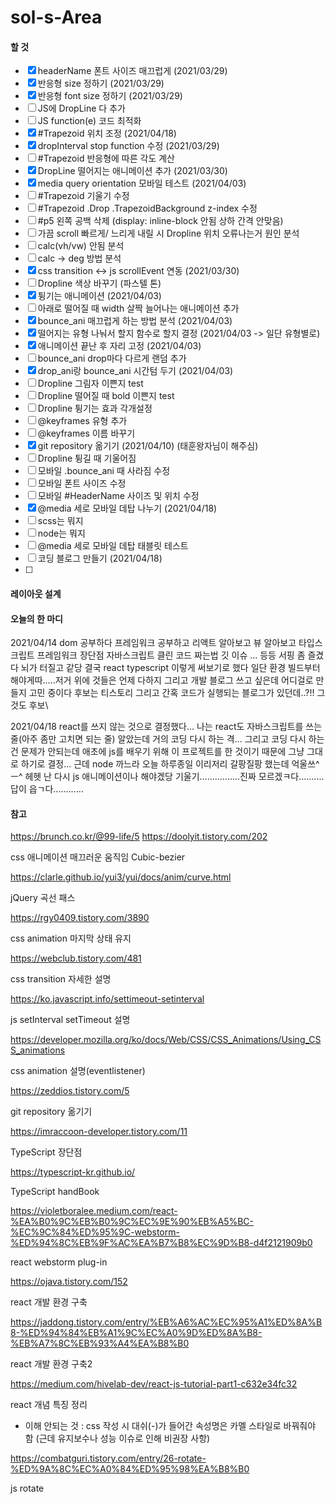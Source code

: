 # sol-s-Area



#### 할 것

- [x] headerName 폰트 사이즈 매끄럽게 (2021/03/29)
- [x] 반응형 size 정하기 (2021/03/29)
- [x] 반응형 font size 정하기 (2021/03/29)
- [ ] JS에 DropLine 다 추가
- [ ] JS function(e) 코드 최적화
- [x] #Trapezoid 위치 조정 (2021/04/18)
- [x] dropInterval stop function 수정 (2021/03/29)
- [ ] #Trapezoid 반응형에 따른 각도 계산
- [x] DropLine 떨어지는 애니메이션 추가 (2021/03/30)
- [x] media query orientation 모바일 테스트 (2021/04/03)
- [ ] #Trapezoid 기울기 수정
- [ ] #Trapezoid .Drop .TrapezoidBackground z-index 수정
- [ ] #p5 왼쪽 공백 삭제 (display: inline-block 안됨 상하 간격 안맞음)
- [ ] 가끔 scroll 빠르게/ 느리게 내릴 시 Dropline 위치 오류나는거 원인 분석
- [ ] calc(vh/vw) 안됨 분석
- [ ] calc -> deg 방법 분석
- [x] css transition <-> js scrollEvent 연동 (2021/03/30)
- [ ] Dropline 색상 바꾸기 (파스텔 톤)
- [x] 튕기는 애니메이션 (2021/04/03)
- [ ] 아래로 떨어질 때 width 살짝 늘어나는 애니메이션 추가
- [x] bounce_ani 매끄럽게 하는 방법 분석 (2021/04/03)
- [x] 떨어지는 유형 나눠서 할지 함수로 할지 결정 (2021/04/03 -> 일단 유형별로)
- [x] 애니메이션 끝난 후 자리 고정 (2021/04/03)
- [ ] bounce_ani drop마다 다르게 랜덤 추가
- [x] drop_ani랑 bounce_ani 시간텀 두기 (2021/04/03)
- [ ] Dropline 그림자 이쁜지 test
- [ ] Dropline 떨어질 때 bold 이쁜지 test
- [ ] Dropline 튕기는 효과 각개설정
- [ ] @keyframes 유형 추가
- [ ] @keyframes 이름 바꾸기
- [x] git repository 옮기기 (2021/04/10) (태훈왕자님이 해주심)
- [ ] Dropline 튕길 때 기울어짐
- [ ] 모바일 .bounce_ani 때 사라짐 수정
- [ ] 모바일 폰트 사이즈 수정
- [ ] 모바일 #HeaderName 사이즈 및 위치 수정
- [x] @media 세로 모바일 데탑 나누기 (2021/04/18)
- [ ] scss는 뭐지
- [ ] node는 뭐지 
- [ ] @media 세로 모바일 데탑 태블릿 테스트
- [ ] 코딩 블로그 만들기 (2021/04/18)
- [ ] 





#### 레이아웃 설계


#### 오늘의 한 마디
2021/04/14 dom 공부하다 프레임워크 공부하고 리액트 알아보고 뷰 알아보고 타입스크립트 프레임워크 장단점 자바스크립트 클린 코드 짜는법 깃 이슈 ... 등등 서핑 좀 즐겼다 뇌가 터질고 같당 결국 react typescript 이렇게 써보기로 했다 일단 환경 빌드부터 해야게따.....저거 위에 것들은 언제 다하지 그리고 개발 블로그 쓰고 싶은데 어디걸로 만들지 고민 중이다 후보는 티스토리 그리고 간혹 코드가 실행되는 블로그가 있던데..?!! 그것도 후보\

2021/04/18 react를 쓰지 않는 것으로 결정했다... 나는 react도 자바스크립트를 쓰는 줄(아주 좀만 고치면 되는 줄) 알았는데 거의 코딩 다시 하는 격... 그리고 코딩 다시 하는 건 문제가 안되는데 애초에 js를 배우기 위해 이 프로젝트를 한 것이기 때문에 그냥 그대로 하기로 결정... 근데 node 까느라 오늘 하루종일 이리저리 갈팡질팡 했는데 억울쓰^ㅡ^ 헤헷 난 다시 js 애니메이션이나 해야겠당 
기울기................진짜 모르겠ㅋ다..........답이 읍ㄱ다............




#### 참고

https://brunch.co.kr/@99-life/5
https://doolyit.tistory.com/202


css 애니메이션 매끄러운 움직임 Cubic-bezier

https://clarle.github.io/yui3/yui/docs/anim/curve.html


jQuery 곡선 패스

https://rgy0409.tistory.com/3890


css animation 마지막 상태 유지

https://webclub.tistory.com/481


css transition 자세한 설명

https://ko.javascript.info/settimeout-setinterval


js setInterval setTimeout 설명

https://developer.mozilla.org/ko/docs/Web/CSS/CSS_Animations/Using_CSS_animations


css animation 설명(eventlistener)

https://zeddios.tistory.com/5


git repository  옮기기

https://imraccoon-developer.tistory.com/11


TypeScript 장단점

https://typescript-kr.github.io/


TypeScript handBook

https://violetboralee.medium.com/react-%EA%B0%9C%EB%B0%9C%EC%9E%90%EB%A5%BC-%EC%9C%84%ED%95%9C-webstorm-%ED%94%8C%EB%9F%AC%EA%B7%B8%EC%9D%B8-d4f2121909b0


react webstorm plug-in

https://ojava.tistory.com/152


react 개발 환경 구축

https://jaddong.tistory.com/entry/%EB%A6%AC%EC%95%A1%ED%8A%B8-%ED%94%84%EB%A1%9C%EC%A0%9D%ED%8A%B8-%EB%A7%8C%EB%93%A4%EA%B8%B0


react 개발 환경 구축2

https://medium.com/hivelab-dev/react-js-tutorial-part1-c632e34fc32


react 개념 특징 정리
- 이해 안되는 것 : css 작성 시 대쉬(-)가 들어간 속성명은 카멜 스타일로 바꿔줘야 함 (근데 유지보수나 성능 이슈로 인해 비권장 사항)


https://combatguri.tistory.com/entry/26-rotate-%ED%9A%8C%EC%A0%84%ED%95%98%EA%B8%B0


js rotate




